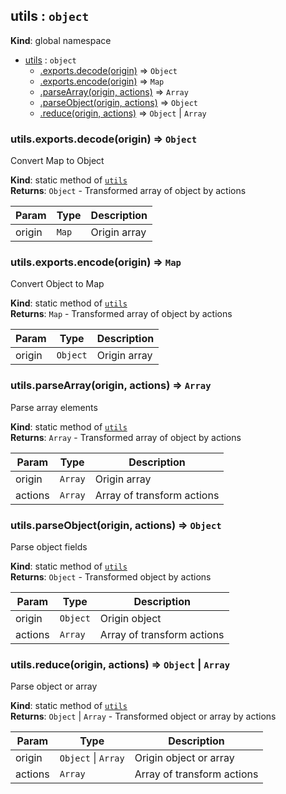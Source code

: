<a name="utils"></a>

## utils : <code>object</code>
**Kind**: global namespace  

* [utils](#utils) : <code>object</code>
    * [.exports.decode(origin)](#utils.exports.decode) ⇒ <code>Object</code>
    * [.exports.encode(origin)](#utils.exports.encode) ⇒ <code>Map</code>
    * [.parseArray(origin, actions)](#utils.parseArray) ⇒ <code>Array</code>
    * [.parseObject(origin, actions)](#utils.parseObject) ⇒ <code>Object</code>
    * [.reduce(origin, actions)](#utils.reduce) ⇒ <code>Object</code> &#124; <code>Array</code>

<a name="utils.exports.decode"></a>

### utils.exports.decode(origin) ⇒ <code>Object</code>
Convert Map to Object

**Kind**: static method of <code>[utils](#utils)</code>  
**Returns**: <code>Object</code> - Transformed array of object by actions  

| Param | Type | Description |
| --- | --- | --- |
| origin | <code>Map</code> | Origin array |

<a name="utils.exports.encode"></a>

### utils.exports.encode(origin) ⇒ <code>Map</code>
Convert Object to Map

**Kind**: static method of <code>[utils](#utils)</code>  
**Returns**: <code>Map</code> - Transformed array of object by actions  

| Param | Type | Description |
| --- | --- | --- |
| origin | <code>Object</code> | Origin array |

<a name="utils.parseArray"></a>

### utils.parseArray(origin, actions) ⇒ <code>Array</code>
Parse array elements

**Kind**: static method of <code>[utils](#utils)</code>  
**Returns**: <code>Array</code> - Transformed array of object by actions  

| Param | Type | Description |
| --- | --- | --- |
| origin | <code>Array</code> | Origin array |
| actions | <code>Array</code> | Array of transform actions |

<a name="utils.parseObject"></a>

### utils.parseObject(origin, actions) ⇒ <code>Object</code>
Parse object fields

**Kind**: static method of <code>[utils](#utils)</code>  
**Returns**: <code>Object</code> - Transformed object by actions  

| Param | Type | Description |
| --- | --- | --- |
| origin | <code>Object</code> | Origin object |
| actions | <code>Array</code> | Array of transform actions |

<a name="utils.reduce"></a>

### utils.reduce(origin, actions) ⇒ <code>Object</code> &#124; <code>Array</code>
Parse object or array

**Kind**: static method of <code>[utils](#utils)</code>  
**Returns**: <code>Object</code> &#124; <code>Array</code> - Transformed object or array by actions  

| Param | Type | Description |
| --- | --- | --- |
| origin | <code>Object</code> &#124; <code>Array</code> | Origin object or array |
| actions | <code>Array</code> | Array of transform actions |

